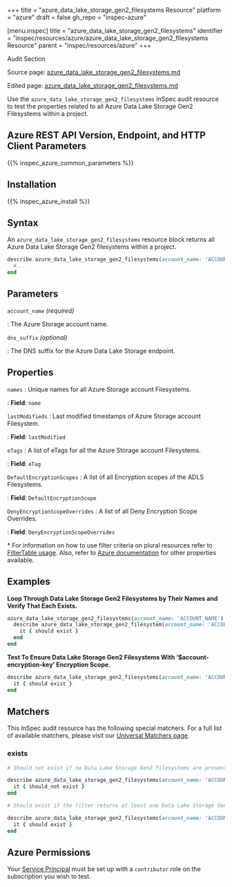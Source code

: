 +++
title = "azure_data_lake_storage_gen2_filesystems Resource"
platform = "azure"
draft = false
gh_repo = "inspec-azure"

[menu.inspec]
title = "azure_data_lake_storage_gen2_filesystems"
identifier = "inspec/resources/azure/azure_data_lake_storage_gen2_filesystems Resource"
parent = "inspec/resources/azure"
+++

<div class="admonition-note">
<p class="admonition-note-title">Audit Section</p>
<div class="admonition-note-text">
<p>Source page: <a href="https://github.com/inspec/inspec-azure/blob/main/docs/resources/azure_data_lake_storage_gen2_filesystems.md">azure_data_lake_storage_gen2_filesystems.md</a></p>
<p>Edited page: <a href="https://github.com/ianmadd/inspec-azure/blob/im/hugo/docs-chef-io/content/inspec/resources/azure_data_lake_storage_gen2_filesystems.md">azure_data_lake_storage_gen2_filesystems.md</a></p>
</div>
</div>



Use the `azure_data_lake_storage_gen2_filesystems` InSpec audit resource to test the properties related to all Azure Data Lake Storage Gen2 Filesystems within a project.

## Azure REST API Version, Endpoint, and HTTP Client Parameters

{{% inspec_azure_common_parameters %}}

## Installation

{{% inspec_azure_install %}}

## Syntax

An `azure_data_lake_storage_gen2_filesystems` resource block returns all Azure Data Lake Storage Gen2 filesystems within a project.

```ruby
describe azure_data_lake_storage_gen2_filesystems(account_name: 'ACCOUNT_NAME') do
  #...
end
```

## Parameters

`account_name` _(required)_

: The Azure Storage account name.

`dns_suffix` _(optional)_

: The DNS suffix for the Azure Data Lake Storage endpoint.

## Properties

`names`
: Unique names for all Azure Storage account Filesystems.

: **Field**: `name`

`lastModifieds`
: Last modified timestamps of Azure Storage account Filesystem.

: **Field**: `lastModified`

`eTags`
: A list of eTags for all the Azure Storage account Filesystems.

: **Field**: `eTag`

`DefaultEncryptionScopes`
: A list of all Encryption scopes of the ADLS Filesystems.

: **Field**: `DefaultEncryptionScope`

`DenyEncryptionScopeOverrides`
: A list of all Deny Encryption Scope Overrides.

: **Field**: `DenyEncryptionScopeOverrides`

<superscript>*</superscript> For information on how to use filter criteria on plural resources refer to [FilterTable usage](https://github.com/inspec/inspec/blob/master/dev-docs/filtertable-usage.md).
Also, refer to [Azure documentation](https://docs.microsoft.com/en-us/rest/api/storageservices/datalakestoragegen2/filesystem/list) for other properties available.

## Examples

**Loop Through Data Lake Storage Gen2 Filesystems by Their Names and Verify That Each Exists.**

```ruby
azure_data_lake_storage_gen2_filesystems(account_name: 'ACCOUNT_NAME').names.each do |name|
  describe azure_data_lake_storage_gen2_filesystem(account_name: 'ACCOUNT_NAME', name: name) do
    it { should exist }
  end
end
```

**Test To Ensure Data Lake Storage Gen2 Filesystems With ‘$account-encryption-key’ Encryption Scope.**

```ruby
describe azure_data_lake_storage_gen2_filesystems(account_name: 'ACCOUNT_NAME').where(DefaultEncryptionScope: '$account-encryption-key') do
  it { should exist }
end
```

## Matchers

This InSpec audit resource has the following special matchers. For a full list of available matchers, please visit our [Universal Matchers page](https://www.inspec.io/docs/reference/matchers/).

### exists

```ruby
# Should not exist if no Data Lake Storage Gen2 filesystems are present in the project and in the resource group

describe azure_data_lake_storage_gen2_filesystems(account_name: 'ACCOUNT_NAME') do
  it { should_not exist }
end

# Should exist if the filter returns at least one Data Lake Storage Gen2 filesystem in the project and in the resource group

describe azure_data_lake_storage_gen2_filesystems(account_name: 'ACCOUNT_NAME') do
  it { should exist }
end
```

## Azure Permissions

Your [Service Principal](https://docs.microsoft.com/en-us/azure/azure-resource-manager/resource-group-create-service-principal-portal) must be set up with a `contributor` role on the subscription you wish to test.
